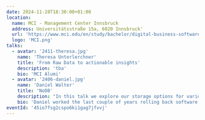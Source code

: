```yaml
---
date: 2024-11-28T18:30:00+01:00
location:
  name: MCI - Management Center Innsbruck
  address: Universitätsstraße 15a, 6020 Innsbruck'
  url: 'https://www.mci.edu/en/study/bachelor/digital-business-software-engineering'
  logo: 'MCI.png'
talks:
  - avatar: '2411-theresa.jpg'
    name: 'Theresa Unterlerchner'
    title: 'From Raw Data to actionable insights'
    description: 'tba'
    bio: 'MCI Alumi'
  - avatar: '2406-daniel.jpg'
    name: 'Daniel Walter'
    title: 'NoDB'
    description: "In this talk we explore our storage options for various datasets and access patterns. We'll compare performance using micro-benchmarks, profiling, and load-testing and give a quick introduction on how to do that."
    bio: 'Daniel worked the last couple of years rolling back software at Google. While he left SRE behind him, he still occasionally rants about the state of software release processes.'
eventId: '45io7fsg2cspo6ki1gag7jfvvj'
---
```

